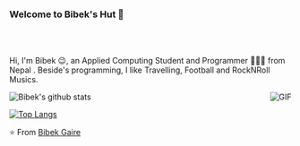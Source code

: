 ### Welcome to Bibek's Hut 👋

<br />
<br />

Hi, I'm Bibek 😉, an Applied Computing Student and Programmer 👨🏻‍💻 from Nepal . Beside's programming, I like Travelling, Football and RockNRoll Musics.

  <img align="right" alt="GIF" src="https://media.giphy.com/media/iIqmM5tTjmpOB9mpbn/giphy.gif" />


![Bibek's github stats](https://github-readme-stats.vercel.app/api?username=bibekgaihre&show_icons=true&hide_border=true)

[![Top Langs](https://github-readme-stats.vercel.app/api/top-langs/?username=bibekgaihre)](https://github.com/bibekgaihre/github-readme-stats)

⭐️ From [Bibek Gaire](https://github.com/bibekgaihre)
